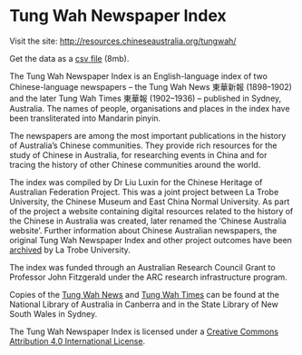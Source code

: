 # Tung Wah Newspaper Index

Visit the site: http://resources.chineseaustralia.org/tungwah/

Get the data as a [csv file](https://github.com/wragge/chaf-django/blob/master/chaf/tungwah/data/tungwah_article.csv) (8mb).

The Tung Wah Newspaper Index is an English-language index of two Chinese-language newspapers – the Tung Wah News 東華新報 (1898–1902) and the later Tung Wah Times 東華報 (1902–1936) – published in Sydney, Australia. The names of people, organisations and places in the index have been transliterated into Mandarin pinyin.

The newspapers are among the most important publications in the history of Australia’s Chinese communities. They provide rich resources for the study of Chinese in Australia, for researching events in China and for tracing the history of other Chinese communities around the world.

The index was compiled by Dr Liu Luxin for the Chinese Heritage of Australian Federation Project. This was a joint project between La Trobe University, the Chinese Museum and East China Normal University. As part of the project a website containing digital resources related to the history of the Chinese in Australia was created, later renamed the ‘Chinese Australia website’. Further information about Chinese Australian newspapers, the original Tung Wah Newspaper Index and other project outcomes have been [archived](http://arrow.latrobe.edu.au/store/3/4/5/5/1/public/index.htm) by La Trobe University.

The index was funded through an Australian Research Council Grant to Professor John Fitzgerald under the ARC research infrastructure program.

Copies of the [Tung Wah News](http://trove.nla.gov.au/version/16575625) and [Tung Wah Times](http://trove.nla.gov.au/version/16567400) can be found at the National Library of Australia in Canberra and in the State Library of New South Wales in Sydney.

The Tung Wah Newspaper Index is licensed under a [Creative Commons Attribution 4.0 International License](http://creativecommons.org/licenses/by/4.0/).